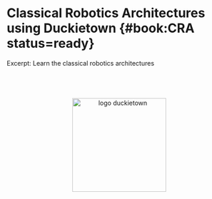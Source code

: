 # Classical Robotics Architectures using Duckietown {#book:CRA status=ready}

<!-- about the "Excerpt:" paragraph: in the future this will be 
    the short description of the book on the site. Does not get 
    shown in the book itself.
. -->

Excerpt: Learn the classical robotics architectures


<div id="logo-container">
    <img alt="logo duckietown" id="logo" src="Mack-and-duckietown.png"/>
</div>

<style>
    img#logo {
        width: 15em;
        margin-top: 4em;
        margin-bottom: 4em;
    }
    
    #logo-container {
    text-align: center;
    }
</style>




<div style='page-break-before: always'>
</div>

<!-- leave here for backwards compatibility reasons -->

<div style="display:none"><div id="toc" style="display: none"></div></div>

<!-- show a TOC of the book -->

<minitoc levels="2"/>


